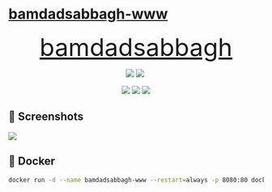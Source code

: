 # [bamdadsabbagh-www](https://bamdadsabbagh.com/)

<p align=center>
    <font size=10>
        <a href="https://bamdadsabbagh.com/">
            bamdadsabbagh
        </a>
    </font>
</p>

<p align=center>
    <img src="https://img.shields.io/github/v/release/bamdadsabbagh/bamdadsabbagh-www">
    <img src="https://api.codeclimate.com/v1/badges/f2ef1bd59624b6ccf983/maintainability">
    <img src="">
</p>

<p align=center>
    <img src="https://img.shields.io/david/bamdadsabbagh/bamdadsabbagh-www">
    <img src="https://img.shields.io/david/dev/bamdadsabbagh/bamdadsabbagh-www">
    <img src="https://img.shields.io/snyk/vulnerabilities/github/bamdadsabbagh/bamdadsabbagh-www">
</p>

## 📸 Screenshots

<img src="https://i.imgur.com/RimXqO7.gif" />

## 🐳 Docker

```bash
docker run -d --name bamdadsabbagh-www --restart=always -p 8080:80 docker.pkg.github.com/bamdadsabbagh/bamdadsabbagh-www/bamdadsabbagh-www:latest
```

